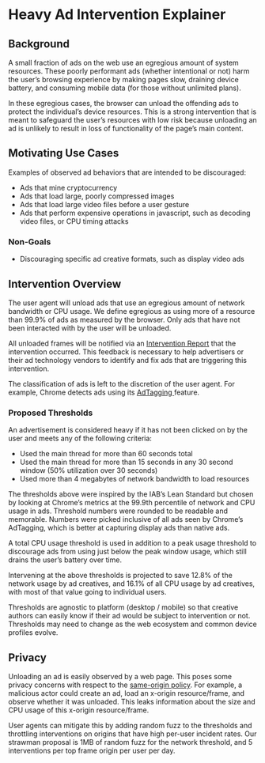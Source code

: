 # Heavy Ad Intervention Explainer
## Background
A small fraction of ads on the web use an egregious amount of system resources. These poorly performant ads (whether intentional or not) harm the user’s browsing experience by making pages slow, draining device battery, and consuming mobile data (for those without unlimited plans).

In these egregious cases, the browser can unload the offending ads to protect the individual’s device resources. This is a strong intervention that is meant to safeguard the user’s resources with low risk because unloading an ad is unlikely to result in loss of functionality of the page’s main content.

## Motivating Use Cases
Examples of observed ad behaviors that are intended to be discouraged:
*   Ads that mine cryptocurrency
*   Ads that load large, poorly compressed images
*   Ads that load large video files before a user gesture
*   Ads that perform expensive operations in javascript, such as decoding video files, or CPU timing attacks

### Non-Goals
*   Discouraging specific ad creative formats, such as display video ads

## Intervention Overview
The user agent will unload ads that use an egregious amount of network bandwidth or CPU usage. We define egregious as using more of a resource than 99.9% of ads as measured by the browser. Only ads that have not been interacted with by the user will be unloaded.

All unloaded frames will be notified via an [Intervention Report](https://github.com/W3C/reporting/blob/master/EXPLAINER.md#basic-report-formats) that the intervention occurred. This feedback is necessary to help advertisers or their ad technology vendors to identify and fix ads that are triggering this intervention.

The classification of ads is left to the discretion of the user agent. For example, Chrome detects ads using its [AdTagging ](https://chromium.googlesource.com/chromium/src/+/master/docs/ad_tagging.md)feature.

### Proposed Thresholds
An advertisement is considered heavy if it has not been clicked on by the user and meets any of the following criteria:
*   Used the main thread for more than 60 seconds total
*   Used the main thread for more than 15 seconds in any 30 second window (50% utilization over 30 seconds)
*   Used more than 4 megabytes of network bandwidth to load resources

The thresholds above were inspired by the IAB’s Lean Standard but chosen by looking at Chrome’s metrics at the 99.9th percentile of network and CPU usage in ads. Threshold numbers were rounded to be readable and memorable. Numbers were picked inclusive of all ads seen by Chrome’s AdTagging, which is better at capturing display ads than native ads.

A total CPU usage threshold is used in addition to a peak usage threshold to discourage ads from using just below the peak window usage, which still drains the user’s battery over time.

Intervening at the above thresholds is projected to save 12.8% of the network usage by ad creatives, and 16.1% of all CPU usage by ad creatives, with most of that value going to individual users.

Thresholds are agnostic to platform (desktop / mobile) so that creative authors can easily know if their ad would be subject to intervention or not. Thresholds may need to change as the web ecosystem and common device profiles evolve. 

## Privacy
Unloading an ad is easily observed by a web page. This poses some privacy concerns with respect to the [same-origin policy](https://developer.mozilla.org/en-US/docs/Web/Security/Same-origin_policy). For example, a malicious actor could create an ad, load an x-origin resource/frame, and observe whether it was unloaded. This leaks information about the size and CPU usage of this x-origin resource/frame.

User agents can mitigate this by adding random fuzz to the thresholds and throttling interventions on origins that have high per-user incident rates. Our strawman proposal is 1MB of random fuzz for the network threshold, and 5 interventions per top frame origin per user per day. 

